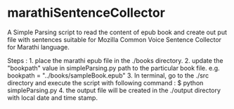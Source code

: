 # marathiSentenceCollector
A Simple Parsing script to read the content of epub book and create out put file with sentences suitable for Mozilla Common Voice Sentence Collector for Marathi language.

Steps :
    1. place the marathi epub file in the ./books directory.
    2. update the "bookpath" value in simpleParsing.py path to the particular book file.
        e.g. bookpath = "../books/sampleBook.epub"
    3. In terminal, go to the ./src directory and execute the script with following command :
        $ python simpleParsing.py
    4. the output file will be created in the ./output directory with local date and time stamp.
